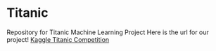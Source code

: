 # Titanic
Repository for Titanic Machine Learning Project
Here is the url for our project! 
[Kaggle Titanic Competition](https://www.kaggle.com/c/titanic) 